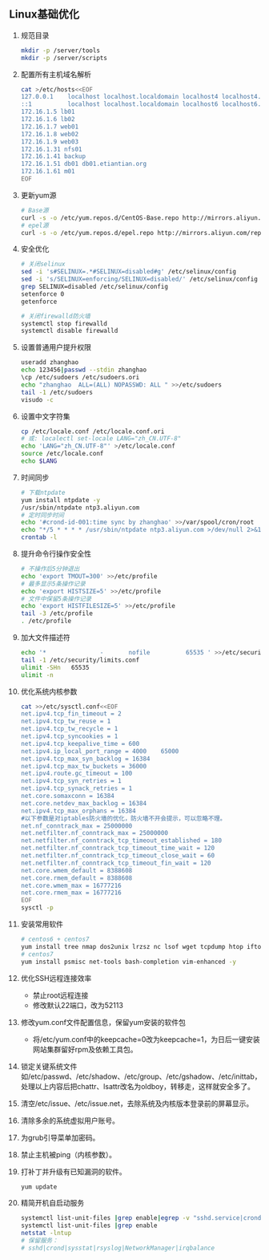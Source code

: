 ## Linux基础优化

1. 规范目录

   ```bash
   mkdir -p /server/tools
   mkdir -p /server/scripts
   ```

2. 配置所有主机域名解析

   ```bash
   cat >/etc/hosts<<EOF
   127.0.0.1    localhost localhost.localdomain localhost4 localhost4.localdomain4
   ::1          localhost localhost.localdomain localhost6 localhost6.localdomain6
   172.16.1.5 lb01
   172.16.1.6 lb02
   172.16.1.7 web01
   172.16.1.8 web02
   172.16.1.9 web03
   172.16.1.31 nfs01
   172.16.1.41 backup
   172.16.1.51 db01 db01.etiantian.org
   172.16.1.61 m01
   EOF
   ```

3. 更新yum源

   ```bash
   # Base源
   curl -s -o /etc/yum.repos.d/CentOS-Base.repo http://mirrors.aliyun.com/repo/Centos-7.repo
   # epel源
   curl -s -o /etc/yum.repos.d/epel.repo http://mirrors.aliyun.com/repo/epel-7.repo
   ```

4. 安全优化

   ```bash
   # 关闭selinux
   sed -i 's#SELINUX=.*#SELINUX=disabled#g' /etc/selinux/config
   sed -i 's/SELINUX=enforcing/SELINUX=disabled/' /etc/selinux/config
   grep SELINUX=disabled /etc/selinux/config
   setenforce 0
   getenforce
   
   # 关闭firewalld防火墙
   systemctl stop firewalld
   systemctl disable firewalld
   ```

5. 设置普通用户提升权限

   ```bash
   useradd zhanghao
   echo 123456|passwd --stdin zhanghao
   \cp /etc/sudoers /etc/sudoers.ori
   echo "zhanghao  ALL=(ALL) NOPASSWD: ALL " >>/etc/sudoers
   tail -1 /etc/sudoers
   visudo -c
   ```

6. 设置中文字符集

   ```bash
   cp /etc/locale.conf /etc/locale.conf.ori
   # 或: localectl set-locale LANG="zh_CN.UTF-8"
   echo 'LANG="zh_CN.UTF-8"' >/etc/locale.conf
   source /etc/locale.conf
   echo $LANG
   ```

7. 时间同步

   ```bash
   # 下载ntpdate
   yum install ntpdate -y
   /usr/sbin/ntpdate ntp3.aliyun.com
   # 定时同步时间
   echo '#crond-id-001:time sync by zhanghao' >>/var/spool/cron/root
   echo "*/5 * * * * /usr/sbin/ntpdate ntp3.aliyun.com >/dev/null 2>&1">>/var/spool/cron/root
   crontab -l
   ```

8. 提升命令行操作安全性

   ```bash
   # 不操作后5分钟退出
   echo 'export TMOUT=300' >>/etc/profile
   # 最多显示5条操作记录
   echo 'export HISTSIZE=5' >>/etc/profile
   # 文件中保留5条操作记录
   echo 'export HISTFILESIZE=5' >>/etc/profile
   tail -3 /etc/profile
   . /etc/profile
   ```

9. 加大文件描述符

   ```bash
   echo '*               -       nofile          65535 ' >>/etc/security/limits.conf 
   tail -1 /etc/security/limits.conf
   ulimit -SHn   65535 
   ulimit -n
   ```

10. 优化系统内核参数

    ```bash
    cat >>/etc/sysctl.conf<<EOF
    net.ipv4.tcp_fin_timeout = 2
    net.ipv4.tcp_tw_reuse = 1
    net.ipv4.tcp_tw_recycle = 1
    net.ipv4.tcp_syncookies = 1
    net.ipv4.tcp_keepalive_time = 600
    net.ipv4.ip_local_port_range = 4000    65000
    net.ipv4.tcp_max_syn_backlog = 16384
    net.ipv4.tcp_max_tw_buckets = 36000
    net.ipv4.route.gc_timeout = 100
    net.ipv4.tcp_syn_retries = 1
    net.ipv4.tcp_synack_retries = 1
    net.core.somaxconn = 16384
    net.core.netdev_max_backlog = 16384
    net.ipv4.tcp_max_orphans = 16384
    #以下参数是对iptables防火墙的优化，防火墙不开会提示，可以忽略不理。
    net.nf_conntrack_max = 25000000
    net.netfilter.nf_conntrack_max = 25000000
    net.netfilter.nf_conntrack_tcp_timeout_established = 180
    net.netfilter.nf_conntrack_tcp_timeout_time_wait = 120
    net.netfilter.nf_conntrack_tcp_timeout_close_wait = 60
    net.netfilter.nf_conntrack_tcp_timeout_fin_wait = 120
    net.core.wmem_default = 8388608
    net.core.rmem_default = 8388608
    net.core.wmem_max = 16777216
    net.core.rmem_max = 16777216
    EOF
    sysctl -p
    ```

11. 安装常用软件

    ```bash
    # centos6 + centos7
    yum install tree nmap dos2unix lrzsz nc lsof wget tcpdump htop iftop iotop sysstat nethogs -y
    # centos7
    yum install psmisc net-tools bash-completion vim-enhanced -y
    ```

12. 优化SSH远程连接效率

    * 禁止root远程连接
    * 修改默认22端口，改为52113

13. 修改yum.conf文件配置信息，保留yum安装的软件包

    * 将/etc/yum.conf中的keepcache=0改为keepcache=1，为日后一键安装网站集群留好rpm及依赖工具包。

14. 锁定关键系统文件如/etc/passwd、/etc/shadow、/etc/group、/etc/gshadow、/etc/inittab， 
    处理以上内容后把chattr、lsattr改名为oldboy，转移走，这样就安全多了。

15. 清空/etc/issue、/etc/issue.net，去除系统及内核版本登录前的屏幕显示。

16. 清除多余的系统虚拟用户账号。

17. 为grub引导菜单加密码。

18. 禁止主机被ping（内核参数）。

19. 打补丁并升级有已知漏洞的软件。

    ```bash
    yum update
    ```

20. 精简开机自启动服务

    ```bash
    systemctl list-unit-files |grep enable|egrep -v "sshd.service|crond.service|sysstat|rsyslog|^NetworkManager.service|irqbalance.service"|awk '{print "systemctl disable",$1}'|bash
    systemctl list-unit-files |grep enable
    netstat -lntup
    # 保留服务：
    # sshd|crond|sysstat|rsyslog|NetworkManager|irqbalance
    ```

    